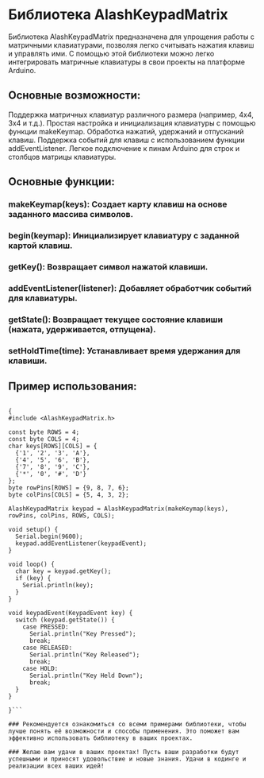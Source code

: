 # Библиотека AlashKeypadMatrix
Библиотека AlashKeypadMatrix предназначена для упрощения работы с матричными клавиатурами, позволяя легко считывать нажатия клавиш и управлять ими. С помощью этой библиотеки можно легко интегрировать матричные клавиатуры в свои проекты на платформе Arduino.

## Основные возможности:
Поддержка матричных клавиатур различного размера (например, 4x4, 3x4 и т.д.).
Простая настройка и инициализация клавиатуры с помощью функции makeKeymap.
Обработка нажатий, удержаний и отпусканий клавиш.
Поддержка событий для клавиш с использованием функции addEventListener.
Легкое подключение к пинам Arduino для строк и столбцов матрицы клавиатуры.
## Основные функции:
### makeKeymap(keys): Создает карту клавиш на основе заданного массива символов.
### begin(keymap): Инициализирует клавиатуру с заданной картой клавиш.
### getKey(): Возвращает символ нажатой клавиши.
### addEventListener(listener): Добавляет обработчик событий для клавиатуры.
### getState(): Возвращает текущее состояние клавиши (нажата, удерживается, отпущена).
### setHoldTime(time): Устанавливает время удержания для клавиши.
## Пример использования:

```{C++}

{
#include <AlashKeypadMatrix.h>

const byte ROWS = 4;
const byte COLS = 4;
char keys[ROWS][COLS] = {
  {'1', '2', '3', 'A'},
  {'4', '5', '6', 'B'},
  {'7', '8', '9', 'C'},
  {'*', '0', '#', 'D'}
};
byte rowPins[ROWS] = {9, 8, 7, 6};
byte colPins[COLS] = {5, 4, 3, 2};

AlashKeypadMatrix keypad = AlashKeypadMatrix(makeKeymap(keys), rowPins, colPins, ROWS, COLS);

void setup() {
  Serial.begin(9600);
  keypad.addEventListener(keypadEvent);
}

void loop() {
  char key = keypad.getKey();
  if (key) {
    Serial.println(key);
  }
}

void keypadEvent(KeypadEvent key) {
  switch (keypad.getState()) {
    case PRESSED:
      Serial.println("Key Pressed");
      break;
    case RELEASED:
      Serial.println("Key Released");
      break;
    case HOLD:
      Serial.println("Key Held Down");
      break;
  }
}

}```

### Рекомендуется ознакомиться со всеми примерами библиотеки, чтобы лучше понять её возможности и способы применения. Это поможет вам эффективно использовать библиотеку в ваших проектах.

### Желаю вам удачи в ваших проектах! Пусть ваши разработки будут успешными и приносят удовольствие и новые знания. Удачи в кодинге и реализации всех ваших идей!
